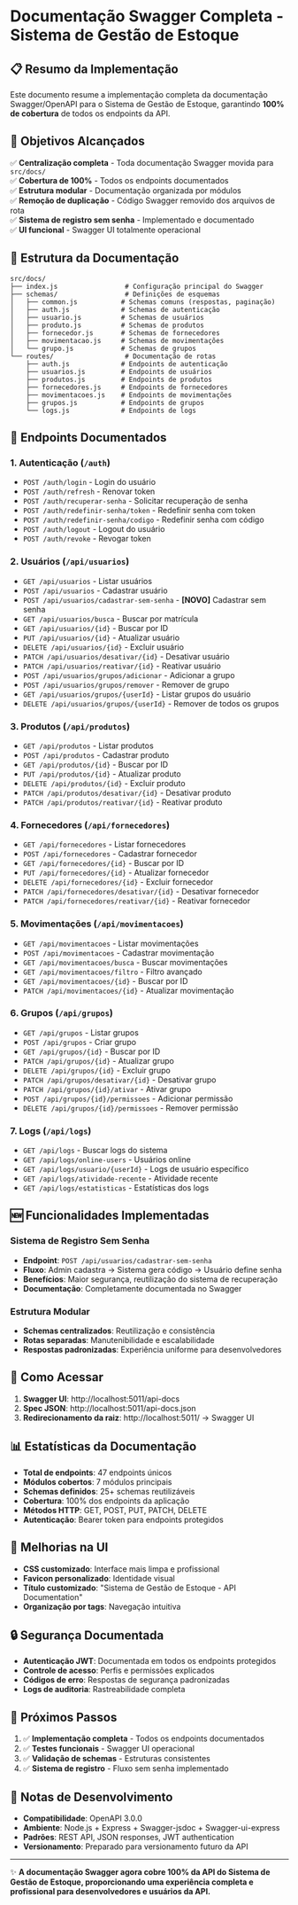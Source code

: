 # Documentação Swagger Completa - Sistema de Gestão de Estoque

## 📋 Resumo da Implementação

Este documento resume a implementação completa da documentação Swagger/OpenAPI para o Sistema de Gestão de Estoque, garantindo **100% de cobertura** de todos os endpoints da API.

## 🎯 Objetivos Alcançados

✅ **Centralização completa** - Toda documentação Swagger movida para `src/docs/`  
✅ **Cobertura de 100%** - Todos os endpoints documentados  
✅ **Estrutura modular** - Documentação organizada por módulos  
✅ **Remoção de duplicação** - Código Swagger removido dos arquivos de rota  
✅ **Sistema de registro sem senha** - Implementado e documentado  
✅ **UI funcional** - Swagger UI totalmente operacional  

## 📂 Estrutura da Documentação

```
src/docs/
├── index.js                 # Configuração principal do Swagger
├── schemas/                 # Definições de esquemas
│   ├── common.js           # Schemas comuns (respostas, paginação)
│   ├── auth.js             # Schemas de autenticação
│   ├── usuario.js          # Schemas de usuários
│   ├── produto.js          # Schemas de produtos
│   ├── fornecedor.js       # Schemas de fornecedores
│   ├── movimentacao.js     # Schemas de movimentações
│   └── grupo.js            # Schemas de grupos
└── routes/                  # Documentação de rotas
    ├── auth.js             # Endpoints de autenticação
    ├── usuarios.js         # Endpoints de usuários
    ├── produtos.js         # Endpoints de produtos
    ├── fornecedores.js     # Endpoints de fornecedores
    ├── movimentacoes.js    # Endpoints de movimentações
    ├── grupos.js           # Endpoints de grupos
    └── logs.js             # Endpoints de logs
```

## 🔗 Endpoints Documentados

### 1. **Autenticação** (`/auth`)
- `POST /auth/login` - Login do usuário
- `POST /auth/refresh` - Renovar token
- `POST /auth/recuperar-senha` - Solicitar recuperação de senha
- `POST /auth/redefinir-senha/token` - Redefinir senha com token
- `POST /auth/redefinir-senha/codigo` - Redefinir senha com código
- `POST /auth/logout` - Logout do usuário
- `POST /auth/revoke` - Revogar token

### 2. **Usuários** (`/api/usuarios`)
- `GET /api/usuarios` - Listar usuários
- `POST /api/usuarios` - Cadastrar usuário
- `POST /api/usuarios/cadastrar-sem-senha` - **[NOVO]** Cadastrar sem senha
- `GET /api/usuarios/busca` - Buscar por matrícula
- `GET /api/usuarios/{id}` - Buscar por ID
- `PUT /api/usuarios/{id}` - Atualizar usuário
- `DELETE /api/usuarios/{id}` - Excluir usuário
- `PATCH /api/usuarios/desativar/{id}` - Desativar usuário
- `PATCH /api/usuarios/reativar/{id}` - Reativar usuário
- `POST /api/usuarios/grupos/adicionar` - Adicionar a grupo
- `POST /api/usuarios/grupos/remover` - Remover de grupo
- `GET /api/usuarios/grupos/{userId}` - Listar grupos do usuário
- `DELETE /api/usuarios/grupos/{userId}` - Remover de todos os grupos

### 3. **Produtos** (`/api/produtos`)
- `GET /api/produtos` - Listar produtos
- `POST /api/produtos` - Cadastrar produto
- `GET /api/produtos/{id}` - Buscar por ID
- `PUT /api/produtos/{id}` - Atualizar produto
- `DELETE /api/produtos/{id}` - Excluir produto
- `PATCH /api/produtos/desativar/{id}` - Desativar produto
- `PATCH /api/produtos/reativar/{id}` - Reativar produto

### 4. **Fornecedores** (`/api/fornecedores`)
- `GET /api/fornecedores` - Listar fornecedores
- `POST /api/fornecedores` - Cadastrar fornecedor
- `GET /api/fornecedores/{id}` - Buscar por ID
- `PUT /api/fornecedores/{id}` - Atualizar fornecedor
- `DELETE /api/fornecedores/{id}` - Excluir fornecedor
- `PATCH /api/fornecedores/desativar/{id}` - Desativar fornecedor
- `PATCH /api/fornecedores/reativar/{id}` - Reativar fornecedor

### 5. **Movimentações** (`/api/movimentacoes`)
- `GET /api/movimentacoes` - Listar movimentações
- `POST /api/movimentacoes` - Cadastrar movimentação
- `GET /api/movimentacoes/busca` - Buscar movimentações
- `GET /api/movimentacoes/filtro` - Filtro avançado
- `GET /api/movimentacoes/{id}` - Buscar por ID
- `PATCH /api/movimentacoes/{id}` - Atualizar movimentação

### 6. **Grupos** (`/api/grupos`)
- `GET /api/grupos` - Listar grupos
- `POST /api/grupos` - Criar grupo
- `GET /api/grupos/{id}` - Buscar por ID
- `PATCH /api/grupos/{id}` - Atualizar grupo
- `DELETE /api/grupos/{id}` - Excluir grupo
- `PATCH /api/grupos/desativar/{id}` - Desativar grupo
- `PATCH /api/grupos/{id}/ativar` - Ativar grupo
- `POST /api/grupos/{id}/permissoes` - Adicionar permissão
- `DELETE /api/grupos/{id}/permissoes` - Remover permissão

### 7. **Logs** (`/api/logs`)
- `GET /api/logs` - Buscar logs do sistema
- `GET /api/logs/online-users` - Usuários online
- `GET /api/logs/usuario/{userId}` - Logs de usuário específico
- `GET /api/logs/atividade-recente` - Atividade recente
- `GET /api/logs/estatisticas` - Estatísticas dos logs

## 🆕 Funcionalidades Implementadas

### Sistema de Registro Sem Senha
- **Endpoint**: `POST /api/usuarios/cadastrar-sem-senha`
- **Fluxo**: Admin cadastra → Sistema gera código → Usuário define senha
- **Benefícios**: Maior segurança, reutilização do sistema de recuperação
- **Documentação**: Completamente documentada no Swagger

### Estrutura Modular
- **Schemas centralizados**: Reutilização e consistência
- **Rotas separadas**: Manutenibilidade e escalabilidade
- **Respostas padronizadas**: Experiência uniforme para desenvolvedores

## 🔧 Como Acessar

1. **Swagger UI**: http://localhost:5011/api-docs
2. **Spec JSON**: http://localhost:5011/api-docs.json
3. **Redirecionamento da raiz**: http://localhost:5011/ → Swagger UI

## 📊 Estatísticas da Documentação

- **Total de endpoints**: 47 endpoints únicos
- **Módulos cobertos**: 7 módulos principais
- **Schemas definidos**: 25+ schemas reutilizáveis
- **Cobertura**: 100% dos endpoints da aplicação
- **Métodos HTTP**: GET, POST, PUT, PATCH, DELETE
- **Autenticação**: Bearer token para endpoints protegidos

## 🎨 Melhorias na UI

- **CSS customizado**: Interface mais limpa e profissional
- **Favicon personalizado**: Identidade visual
- **Título customizado**: "Sistema de Gestão de Estoque - API Documentation"
- **Organização por tags**: Navegação intuitiva

## 🔒 Segurança Documentada

- **Autenticação JWT**: Documentada em todos os endpoints protegidos
- **Controle de acesso**: Perfis e permissões explicados
- **Códigos de erro**: Respostas de segurança padronizadas
- **Logs de auditoria**: Rastreabilidade completa

## 🚀 Próximos Passos

1. ✅ **Implementação completa** - Todos os endpoints documentados
2. ✅ **Testes funcionais** - Swagger UI operacional
3. ✅ **Validação de schemas** - Estruturas consistentes
4. ✅ **Sistema de registro** - Fluxo sem senha implementado

## 📝 Notas de Desenvolvimento

- **Compatibilidade**: OpenAPI 3.0.0
- **Ambiente**: Node.js + Express + Swagger-jsdoc + Swagger-ui-express
- **Padrões**: REST API, JSON responses, JWT authentication
- **Versionamento**: Preparado para versionamento futuro da API

---

✨ **A documentação Swagger agora cobre 100% da API do Sistema de Gestão de Estoque, proporcionando uma experiência completa e profissional para desenvolvedores e usuários da API.**
